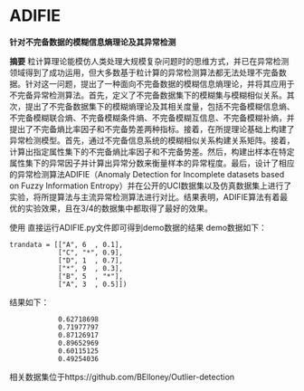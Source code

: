 # ADIFIE
**针对不完备数据的模糊信息熵理论及其异常检测**

**摘要**
粒计算理论能模仿人类处理大规模复杂问题时的思维方式，并已在异常检测领域得到了成功运用，但大多数基于粒计算的异常检测算法都无法处理不完备数据。针对这一问题，提出了一种面向不完备数据的模糊信息熵理论，并将其应用于不完备异常检测算法。首先，定义了不完备数据集下的模糊集与模糊相似关系。其次，提出了不完备数据集下的模糊熵理论及其相关度量，包括不完备模糊信息熵、不完备模糊联合熵、不完备模糊条件熵、不完备模糊互信息、不完备模糊补熵，并提出了不完备熵比率因子和不完备势差两种指标。接着，在所提理论基础上构建了异常检测模型。首先，通过不完备信息系统的模糊相似关系构建关系矩阵。接着，计算出指定属性集下的不完备熵比率因子和不完备势差。然后，构建出样本在特定属性集下的异常因子并计算出异常分数来衡量样本的异常程度。最后，设计了相应的异常检测算法ADIFIE（Anomaly Detection for Incomplete datasets based on Fuzzy Information Entropy）并在公开的UCI数据集以及仿真数据集上进行了实验，将所提算法与主流异常检测算法进行对比。结果表明，ADIFIE算法有着最优的实验效果，且在3/4的数据集中都取得了最好的效果。

使用
直接运行ADIFIE.py文件即可得到demo数据的结果 demo数据如下：

```
trandata = [["A", 6  , 0.1],
            ["C", "*", 0.9],
            ["D", 1  , 0.7],
            ["*", 9  , 0.3],
            ["B", 5  , "*"], 
            ["A", 3  , 0.5]])
```

结果如下：
```out_scores=
            0.62718698
            0.71977797
            0.87126917
            0.89652969
            0.60115125
            0.49254036
```
            
相关数据集位于https://github.com/BElloney/Outlier-detection
